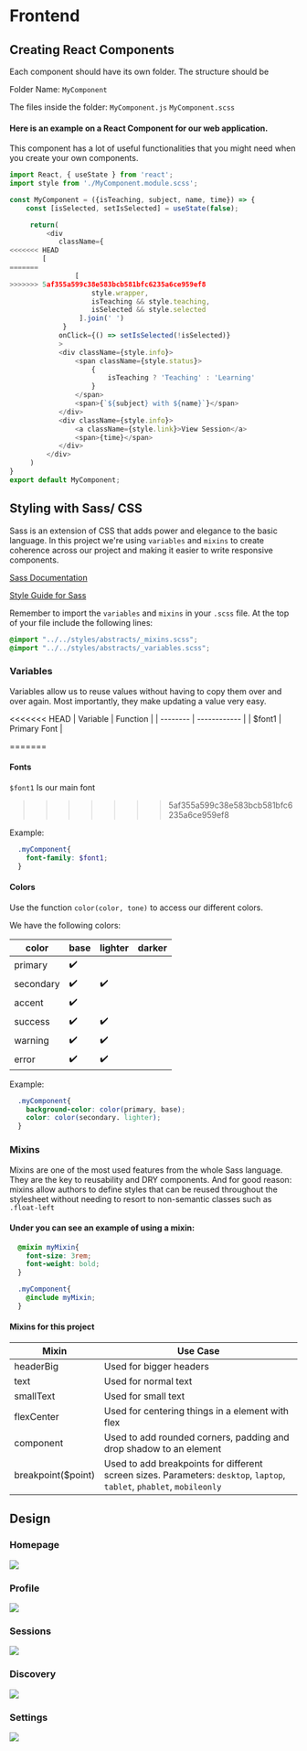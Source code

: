 # Frontend

## Creating React Components
Each component should have its own folder. The structure should be

Folder Name:
`MyComponent`

The files inside the folder:
`MyComponent.js`
`MyComponent.scss`

#### Here is an example on a React Component for our web application.

This component has a lot of useful functionalities that you might need when you create your own components.

```js
import React, { useState } from 'react';
import style from './MyComponent.module.scss';

const MyComponent = ({isTeaching, subject, name, time}) => {
	const [isSelected, setIsSelected] = useState(false);

	 return(
		 <div
		 	className={
<<<<<<< HEAD
        [
=======
				[
>>>>>>> 5af355a599c38e583bcb581bfc6235a6ce959ef8
					style.wrapper,
					isTeaching && style.teaching,
					isSelected && style.selected
				 ].join(' ')
			 }
			onClick={() => setIsSelected(!isSelected)}
			>
		 	<div className={style.info}>
				<span className={style.status}>
					{
						isTeaching ? 'Teaching' : 'Learning'
					}
				</span>
				<span>{`${subject} with ${name}`}</span>
			</div>
			<div className={style.info}>
				<a className={style.link}>View Session</a>
				<span>{time}</span>
			</div>
		 </div>
	 )
}
export default MyComponent;

```
## Styling with Sass/ CSS
Sass is an extension of CSS that adds power and elegance to the basic language. In this project we're using `variables` and `mixins` to create coherence across our project and making it easier to write responsive components.

[Sass Documentation](https://sass-lang.com/documentation/)

[Style Guide for Sass](https://sass-guidelin.es/)

Remember to import the `variables` and `mixins` in your `.scss` file. At the top of your file include the following lines:

```scss
@import "../../styles/abstracts/_mixins.scss";
@import "../../styles/abstracts/_variables.scss";
```

### Variables
Variables allow us to reuse values without having to copy them over and over again. Most importantly, they make updating a value very easy.

<<<<<<< HEAD
| Variable | Function     |
| -------- | ------------ |
| $font1   | Primary Font |

=======
#### Fonts
`$font1` Is our main font
>>>>>>> 5af355a599c38e583bcb581bfc6235a6ce959ef8

Example:
```scss
  .myComponent{
    font-family: $font1;
  }
```

#### Colors
Use the function `color(color, tone)` to access our different colors.

We have the following colors:

| color     | base               | lighter            | darker |
|-----------|--------------------|--------------------|--------|
| primary   | :heavy_check_mark: |                    |        |
| secondary | :heavy_check_mark: | :heavy_check_mark: |        |
| accent    | :heavy_check_mark: |                    |        |
| success   | :heavy_check_mark: | :heavy_check_mark: |        |
| warning   | :heavy_check_mark: | :heavy_check_mark: |        |
| error     | :heavy_check_mark: | :heavy_check_mark: |        |

Example:

```scss
  .myComponent{
    background-color: color(primary, base);
    color: color(secondary. lighter);
  }

```


### Mixins
Mixins are one of the most used features from the whole Sass language. They are the key to reusability and DRY components. And for good reason: mixins allow authors to define styles that can be reused throughout the stylesheet without needing to resort to non-semantic classes such as `.float-left`

#### Under you can see an example of using a mixin:
```scss
  @mixin myMixin{
    font-size: 3rem;
    font-weight: bold;
  }

  .myComponent{
    @include myMixin;
  }
```

#### Mixins for this project
| Mixin              | Use Case                                                                                                               |
|--------------------|------------------------------------------------------------------------------------------------------------------------|
| headerBig          | Used for bigger headers                                                                                                |
| text              | Used for normal text                                                                                                   |
| smallText          | Used for small text                                                                                                    |
| flexCenter         | Used for centering things in a element with flex                                                                       |
| component          | Used to add rounded corners, padding and drop shadow to an element                                                     |
| breakpoint($point) | Used to add breakpoints for different screen sizes. Parameters: `desktop`, `laptop`, `tablet`, `phablet`, `mobileonly` |

## Design

### Homepage
![](https://github.com/albonkey/tutor_scheduling/blob/master/docs/images/Home.png)

### Profile
![](https://github.com/albonkey/tutor_scheduling/blob/master/docs/images/Profile.png)

### Sessions
![](https://github.com/albonkey/tutor_scheduling/blob/master/docs/images/Sessions.png)

### Discovery
![](https://github.com/albonkey/tutor_scheduling/blob/master/docs/images/Discovery.png)

### Settings
![](https://github.com/albonkey/tutor_scheduling/blob/master/docs/images/Settings.png)
